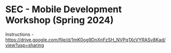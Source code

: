 # SEC - Mobile Development Workshop (Spring 2024)

Instructions - https://drive.google.com/file/d/1mK0og9DnXnFzSH_NVPq1XcVYRASv8Kad/view?usp=sharing
